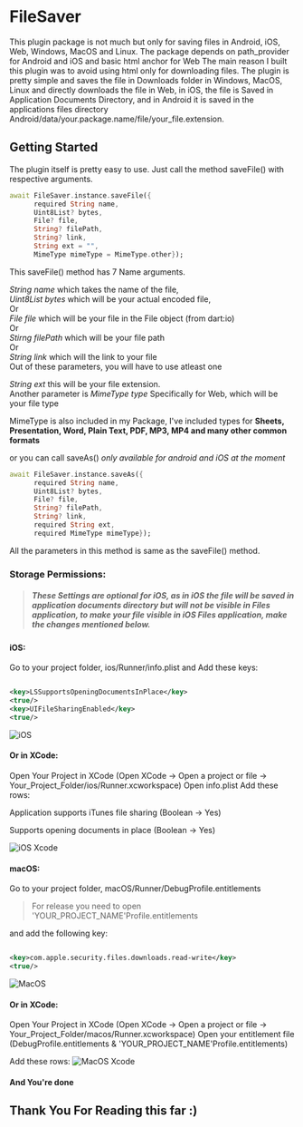 # FileSaver

This plugin package is not much but only for saving files in Android, iOS, Web, Windows, MacOS and Linux. The package
depends on path_provider for Android and iOS and basic html anchor for Web The main reason I built this plugin was to
avoid using html only for downloading files. The plugin is pretty simple and saves the file in Downloads folder in
Windows, MacOS, Linux and directly downloads the file in Web, in iOS, the file is Saved in Application
Documents Directory, and in Android it is saved in the applications files directory Android/data/your.package.name/file/your_file.extension.

## Getting Started

The plugin itself is pretty easy to use. Just call the method saveFile() with respective arguments.

```dart
await FileSaver.instance.saveFile({
      required String name,
      Uint8List? bytes,
      File? file,
      String? filePath,
      String? link,
      String ext = "",
      MimeType mimeType = MimeType.other});
```

This saveFile() method has 7 Name arguments.

_String name_ which takes the name of the file,\
_Uint8List bytes_ which will be your actual encoded file,\
Or\
_File file_ which will be your file in the File object (from dart:io)\
Or\
_Stirng filePath_ which will be your file path\
Or\
_String link_ which will the link to your file\
Out of these parameters, you will have to use atleast one

_String ext_ this will be your file extension.\
Another parameter is _MimeType type_ Specifically for Web, which will be your file
type

MimeType is also included in my Package, I've included types for **Sheets, Presentation, Word, Plain Text, PDF,
MP3, MP4 and many other common formats**

or you can call saveAs() _only available for android and iOS at the moment_

```dart
await FileSaver.instance.saveAs({
      required String name,
      Uint8List? bytes,
      File? file,
      String? filePath,
      String? link,
      required String ext,
      required MimeType mimeType});
```

All the parameters in this method is same as the saveFile() method.

### Storage Permissions:

> ##### _These Settings are optional for iOS, as in iOS the file will be saved in application documents directory but will not be visible in Files application, to make your file visible in iOS Files application, make the changes mentioned below._

#### iOS:

Go to your project folder, ios/Runner/info.plist and Add these keys:

```xml

<key>LSSupportsOpeningDocumentsInPlace</key>
<true/>
<key>UIFileSharingEnabled</key>
<true/>
```

![iOS](https://raw.githubusercontent.com/incrediblezayed/file_saver/main/images/ios.png)

#### Or in XCode:

Open Your Project in XCode (Open XCode -> Open a project or file -> Your_Project_Folder/ios/Runner.xcworkspace)
Open info.plist Add these rows:

Application supports iTunes file sharing (Boolean -> Yes)

Supports opening documents in place (Boolean -> Yes)

![iOS Xcode](https://raw.githubusercontent.com/incrediblezayed/file_saver/main/images/iOSXcode.png)

#### macOS:

Go to your project folder, macOS/Runner/DebugProfile.entitlements

> For release you need to open 'YOUR_PROJECT_NAME'Profile.entitlements

and add the following key:

```xml

<key>com.apple.security.files.downloads.read-write</key>
<true/>
```

![MacOS](https://raw.githubusercontent.com/incrediblezayed/file_saver/main/images/macos.png)

#### Or in XCode:

Open Your Project in XCode (Open XCode -> Open a project or file -> Your_Project_Folder/macos/Runner.xcworkspace)
Open your entitlement file (DebugProfile.entitlements & 'YOUR_PROJECT_NAME'Profile.entitlements)

Add these rows:
![MacOS Xcode](https://raw.githubusercontent.com/incrediblezayed/file_saver/main/images/macOSXcode.png)

#### And You're done

## Thank You For Reading this far :)
